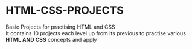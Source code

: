 # HTML-CSS-PROJECTS
Basic Projects for practising HTML and CSS
<br>
It contains 10 projects each level up from its previous to practise various <b>HTML AND CSS</b> concepts and apply 
